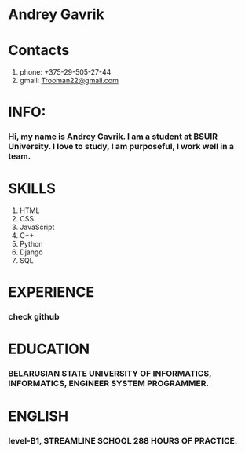 # Andrey Gavrik
# Contacts
1. phone: +375-29-505-27-44
2. gmail: Trooman22@gmail.com
# INFO:
### Hi, my name is Andrey Gavrik. I am a student at BSUIR University. I love to study, I am purposeful, I work well in a team.

# SKILLS
1. HTML
2. CSS
3. JavaScript
4. C++
5. Python
6. Django
7. SQL

# EXPERIENCE
### check github

# EDUCATION
### BELARUSIAN STATE UNIVERSITY OF INFORMATICS, INFORMATICS, ENGINEER SYSTEM PROGRAMMER.

# ENGLISH
### level-B1, STREAMLINE SCHOOL 288 HOURS OF PRACTICE.
